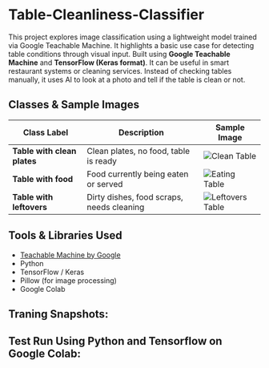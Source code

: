 # Table-Cleanliness-Classifier
This project explores image classification using a lightweight model trained via Google Teachable Machine. It highlights a basic use case for detecting table conditions through visual input. Built using **Google Teachable Machine** and **TensorFlow (Keras format)**. 
It can be useful in smart restaurant systems or cleaning services. Instead of checking tables manually, it uses AI to look at a photo and tell if the table is clean or not.

## Classes & Sample Images

| Class Label                  | Description                                     | Sample Image |
|-----------------------------|-------------------------------------------------|--------------|
| **Table with clean plates** | Clean plates, no food, table is ready           | ![Clean Table](sandbox:/mnt/data/1.jpg) |
| **Table with food**         | Food currently being eaten or served            | ![Eating Table](sandbox:/mnt/data/7.jpg) |
| **Table with leftovers**    | Dirty dishes, food scraps, needs cleaning       | ![Leftovers Table](sandbox:/mnt/data/5.jpg) |

## Tools & Libraries Used

- [Teachable Machine by Google](https://teachablemachine.withgoogle.com/)
- Python
- TensorFlow / Keras
- Pillow (for image processing)
- Google Colab

## Traning Snapshots:

## Test Run Using Python and Tensorflow on Google Colab:
